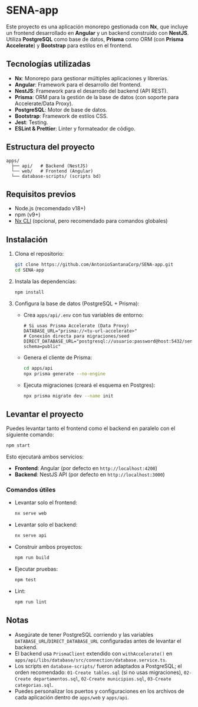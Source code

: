 # SENA-app

Este proyecto es una aplicación monorepo gestionada con **Nx**, que incluye un frontend desarrollado en **Angular** y un backend construido con **NestJS**. Utiliza **PostgreSQL** como base de datos, **Prisma** como ORM (con **Prisma Accelerate**) y **Bootstrap** para estilos en el frontend.

## Tecnologías utilizadas

- **Nx**: Monorepo para gestionar múltiples aplicaciones y librerías.
- **Angular**: Framework para el desarrollo del frontend.
- **NestJS**: Framework para el desarrollo del backend (API REST).
- **Prisma**: ORM para la gestión de la base de datos (con soporte para Accelerate/Data Proxy).
- **PostgreSQL**: Motor de base de datos.
- **Bootstrap**: Framework de estilos CSS.
- **Jest**: Testing.
- **ESLint & Prettier**: Linter y formateador de código.

## Estructura del proyecto

```
apps/
  ├── api/   # Backend (NestJS)
  └── web/   # Frontend (Angular)
  └── database-scripts/ (scripts bd)
```

## Requisitos previos

- Node.js (recomendado v18+)
- npm (v9+)
- [Nx CLI](https://nx.dev/) (opcional, pero recomendado para comandos globales)

## Instalación

1. Clona el repositorio:

   ```bash
   git clone https://github.com/AntonioSantanaCorp/SENA-app.git
   cd SENA-app
   ```

2. Instala las dependencias:

   ```bash
   npm install
   ```

3. Configura la base de datos (PostgreSQL + Prisma):
   - Crea `apps/api/.env` con tus variables de entorno:
     ```env
     # Si usas Prisma Accelerate (Data Proxy)
     DATABASE_URL="prisma://<tu-url-accelerate>"
     # Conexión directa para migraciones/seed
     DIRECT_DATABASE_URL="postgresql://usuario:password@host:5432/sena?schema=public"
     ```
   - Genera el cliente de Prisma:
     ```bash
     cd apps/api
     npx prisma generate --no-engine
     ```
   - Ejecuta migraciones (creará el esquema en Postgres):
     ```bash
     npx prisma migrate dev --name init
     ```

## Levantar el proyecto

Puedes levantar tanto el frontend como el backend en paralelo con el siguiente comando:

```bash
npm start
```

Esto ejecutará ambos servicios:

- **Frontend**: Angular (por defecto en `http://localhost:4200`)
- **Backend**: NestJS API (por defecto en `http://localhost:3000`)

### Comandos útiles

- Levantar solo el frontend:
  ```bash
  nx serve web
  ```
- Levantar solo el backend:
  ```bash
  nx serve api
  ```
- Construir ambos proyectos:
  ```bash
  npm run build
  ```
- Ejecutar pruebas:
  ```bash
  npm test
  ```
- Lint:
  ```bash
  npm run lint
  ```

## Notas

- Asegúrate de tener PostgreSQL corriendo y las variables `DATABASE_URL`/`DIRECT_DATABASE_URL` configuradas antes de levantar el backend.
- El backend usa `PrismaClient` extendido con `withAccelerate()` en `apps/api/libs/database/src/connection/database.service.ts`.
- Los scripts en `database-scripts/` fueron adaptados a PostgreSQL; el orden recomendado: `01-Create tables.sql` (si no usas migraciones), `02-Create departamentos.sql`, `02-Create municipios.sql`, `03-Create categorias.sql`.
- Puedes personalizar los puertos y configuraciones en los archivos de cada aplicación dentro de `apps/web` y `apps/api`.
